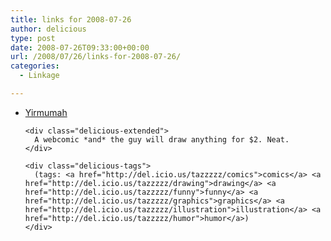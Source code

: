 ```yaml
---
title: links for 2008-07-26
author: delicious
type: post
date: 2008-07-26T09:33:00+00:00
url: /2008/07/26/links-for-2008-07-26/
categories:
  - Linkage

---
```

<ul class="delicious">
  <li>
    <div class="delicious-link">
      <a href="http://yirmumah.com/">Yirmumah</a>
    </div>
    
    <div class="delicious-extended">
      A webcomic *and* the guy will draw anything for $2. Neat.
    </div>
    
    <div class="delicious-tags">
      (tags: <a href="http://del.icio.us/tazzzzz/comics">comics</a> <a href="http://del.icio.us/tazzzzz/drawing">drawing</a> <a href="http://del.icio.us/tazzzzz/funny">funny</a> <a href="http://del.icio.us/tazzzzz/graphics">graphics</a> <a href="http://del.icio.us/tazzzzz/illustration">illustration</a> <a href="http://del.icio.us/tazzzzz/humor">humor</a>)
    </div>
  </li>
</ul>